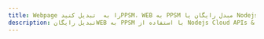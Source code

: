 ---title: Webpage را به  تبدیل کنیدPPSM، WEB به PPSM مبدل رایگان یا Nodejs SDKdescription: تبدیل رایگانWEB به PPSM با استفاده از Nodejs Cloud APIs & SDK همچنین اسناد PDF را در Cloud ایجاد، ویرایش و رندر کنید.---